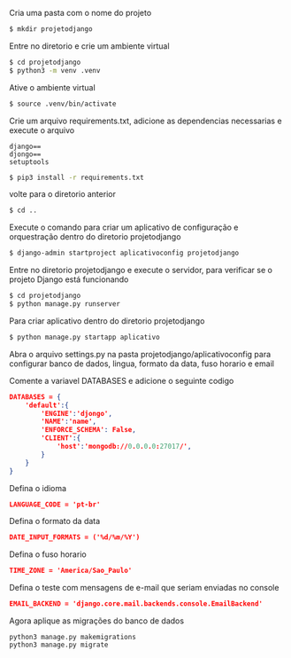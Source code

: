 Cria uma pasta com o nome do projeto

```bash
$ mkdir projetodjango
```

Entre no diretorio e crie um ambiente virtual

```bash
$ cd projetodjango
$ python3 -m venv .venv
```

Ative o ambiente virtual

```bash
$ source .venv/bin/activate
```

Crie um arquivo requirements.txt, adicione as dependencias necessarias e execute o arquivo

```textile
django==
djongo==
setuptools
```

```bash
$ pip3 install -r requirements.txt
```

volte para o diretorio anterior

```bash
$ cd ..
```

Execute o comando para criar um aplicativo de configuração e orquestração dentro do diretorio projetodjango

```bash
$ django-admin startproject aplicativoconfig projetodjango
```

Entre no diretorio projetodjango e execute o servidor, para verificar se o projeto Django está funcionando

```bash
$ cd projetodjango
$ python manage.py runserver
```

Para criar aplicativo dentro do diretorio projetodjango

```bash
$ python manage.py startapp aplicativo
```

Abra o arquivo settings.py na pasta projetodjango/aplicativoconfig para configurar banco de dados, lingua, formato da data, fuso horario e email

Comente a variavel DATABASES e adicione o seguinte codigo

```json
DATABASES = {
    'default':{
        'ENGINE':'djongo',
        'NAME':'name',
        'ENFORCE_SCHEMA': False,
        'CLIENT':{
            'host':'mongodb://0.0.0.0:27017/',
        }
    }
}
```

Defina o idioma

```json
LANGUAGE_CODE = 'pt-br'
```

Defina o formato da data

```json
DATE_INPUT_FORMATS = ('%d/%m/%Y')
```

Defina o fuso horario

```json
TIME_ZONE = 'America/Sao_Paulo'
```

Defina o teste com mensagens de e-mail que seriam enviadas no console

```json
EMAIL_BACKEND = 'django.core.mail.backends.console.EmailBackend'
```

Agora aplique as migrações do banco de dados

```
python3 manage.py makemigrations
python3 manage.py migrate
```
